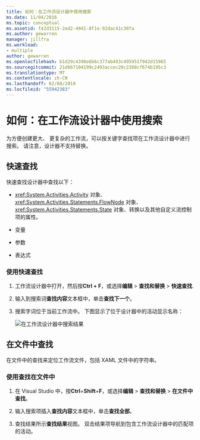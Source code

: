 ```yaml
---
title: 如何：在工作流设计器中使用搜索
ms.date: 11/04/2016
ms.topic: conceptual
ms.assetid: f42d3115-2ed2-4941-8f1e-92dac41c30fa
ms.author: gewarren
manager: jillfra
ms.workload:
- multiple
author: gewarren
ms.openlocfilehash: b1d29c4398e6b6c377ab493c495951f942d15965
ms.sourcegitcommit: 21d667104199c2493accec20c2388cf674b195c3
ms.translationtype: MT
ms.contentlocale: zh-CN
ms.lasthandoff: 02/08/2019
ms.locfileid: "55942383"
---
```

# <a name="how-to-use-search-in-the-workflow-designer"></a>如何：在工作流设计器中使用搜索

为方便创建更大、 更复杂的工作流，可以按关键字查找项在工作流设计器中进行搜索。 请注意，设计器不支持替换。

## <a name="quick-find"></a>快速查找

快速查找设计器中查找以下：

-   <xref:System.Activities.Activity> 对象、<xref:System.Activities.Statements.FlowNode> 对象、<xref:System.Activities.Statements.State> 对象、转换以及其他自定义流控制项的属性。

-   变量

-   参数

-   表达式

### <a name="use-quick-find"></a>使用快速查找

1. 工作流设计器中打开，然后按**Ctrl + F**，或选择**编辑** > **查找和替换** > **快速查找**.

2. 输入到搜索词**查找内容**文本框中，单击**查找下一个**。

3. 搜索字词位于当前工作流中。 下图显示了位于设计器中的活动显示名称：

   ![在工作流设计器中搜索结果](../workflow-designer/media/designersearch.png)

## <a name="find-in-files"></a>在文件中查找

在文件中的查找来定位工作流文件，包括 XAML 文件中的字符串。

### <a name="use-find-in-files"></a>使用查找在文件中

1.  在 Visual Studio 中，按**Ctrl**+**Shift**+**F**，或选择**编辑** >  **查找和替换** > **在文件中查找**。

2.  输入搜索项插入**查找内容**文本框中，单击**查找全部**。

3.  查找结果所示**查找结果**视图。 双击结果项导航到包含工作流设计器中的匹配项的活动。